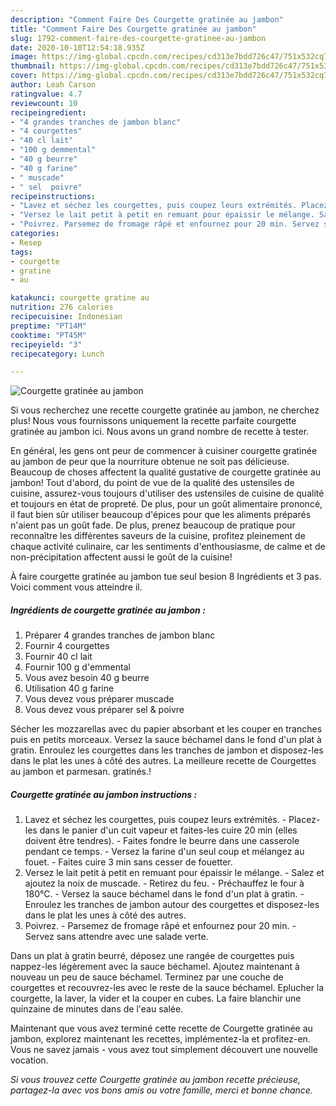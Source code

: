 ```yaml
---
description: "Comment Faire Des Courgette gratinée au jambon"
title: "Comment Faire Des Courgette gratinée au jambon"
slug: 1792-comment-faire-des-courgette-gratinee-au-jambon
date: 2020-10-10T12:54:18.935Z
image: https://img-global.cpcdn.com/recipes/cd313e7bdd726c47/751x532cq70/courgette-gratinee-au-jambon-photo-principale-de-la-recette.jpg
thumbnail: https://img-global.cpcdn.com/recipes/cd313e7bdd726c47/751x532cq70/courgette-gratinee-au-jambon-photo-principale-de-la-recette.jpg
cover: https://img-global.cpcdn.com/recipes/cd313e7bdd726c47/751x532cq70/courgette-gratinee-au-jambon-photo-principale-de-la-recette.jpg
author: Leah Carson
ratingvalue: 4.7
reviewcount: 10
recipeingredient:
- "4 grandes tranches de jambon blanc"
- "4 courgettes"
- "40 cl lait"
- "100 g demmental"
- "40 g beurre"
- "40 g farine"
- " muscade"
- " sel  poivre"
recipeinstructions:
- "Lavez et séchez les courgettes, puis coupez leurs extrémités. Placez-les dans le panier d&#39;un cuit vapeur et faites-les cuire 20 min (elles doivent être tendres). Faites fondre le beurre dans une casserole pendant ce temps. Versez la farine d&#39;un seul coup et mélangez au fouet. Faites cuire 3 min sans cesser de fouetter."
- "Versez le lait petit à petit en remuant pour épaissir le mélange. Salez et ajoutez la noix de muscade. Retirez du feu. Préchauffez le four à 180°C. Versez la sauce béchamel dans le fond d&#39;un plat à gratin. Enroulez les tranches de jambon autour des courgettes et disposez-les dans le plat les unes à côté des autres."
- "Poivrez. Parsemez de fromage râpé et enfournez pour 20 min. Servez sans attendre avec une salade verte."
categories:
- Resep
tags:
- courgette
- gratine
- au

katakunci: courgette gratine au 
nutrition: 276 calories
recipecuisine: Indonesian
preptime: "PT14M"
cooktime: "PT45M"
recipeyield: "3"
recipecategory: Lunch

---
```



![Courgette gratinée au jambon](https://img-global.cpcdn.com/recipes/cd313e7bdd726c47/751x532cq70/courgette-gratinee-au-jambon-photo-principale-de-la-recette.jpg)

Si vous recherchez une recette courgette gratinée au jambon, ne cherchez plus! Nous vous fournissons uniquement la recette parfaite courgette gratinée au jambon ici. Nous avons un grand nombre de recette à tester.

En général, les gens ont peur de commencer à cuisiner courgette gratinée au jambon de peur que la nourriture obtenue ne soit pas délicieuse. Beaucoup de choses affectent la qualité gustative de courgette gratinée au jambon! Tout d'abord, du point de vue de la qualité des ustensiles de cuisine, assurez-vous toujours d'utiliser des ustensiles de cuisine de qualité et toujours en état de propreté. De plus, pour un goût alimentaire prononcé, il faut bien sûr utiliser beaucoup d'épices pour que les aliments préparés n'aient pas un goût fade. De plus, prenez beaucoup de pratique pour reconnaître les différentes saveurs de la cuisine, profitez pleinement de chaque activité culinaire, car les sentiments d'enthousiasme, de calme et de non-précipitation affectent aussi le goût de la cuisine!

<!--inarticleads1-->

À faire courgette gratinée au jambon tue seul besion 8 Ingrédients et 3 pas. Voici comment vous atteindre il.

##### Ingrédients de courgette gratinée au jambon :

1. Préparer 4 grandes tranches de jambon blanc
1. Fournir 4 courgettes
1. Fournir 40 cl lait
1. Fournir 100 g d&#39;emmental
1. Vous avez besoin 40 g beurre
1. Utilisation 40 g farine
1. Vous devez vous préparer  muscade
1. Vous devez vous préparer  sel &amp; poivre


Sécher les mozzarellas avec du papier absorbant et les couper en tranches puis en petits morceaux. Versez la sauce béchamel dans le fond d&#39;un plat à gratin. Enroulez les courgettes dans les tranches de jambon et disposez-les dans le plat les unes à côté des autres. La meilleure recette de Courgettes au jambon et parmesan. gratinés.! 

<!--inarticleads2-->

##### Courgette gratinée au jambon instructions :

1. Lavez et séchez les courgettes, puis coupez leurs extrémités. - Placez-les dans le panier d&#39;un cuit vapeur et faites-les cuire 20 min (elles doivent être tendres). - Faites fondre le beurre dans une casserole pendant ce temps. - Versez la farine d&#39;un seul coup et mélangez au fouet. - Faites cuire 3 min sans cesser de fouetter.
1. Versez le lait petit à petit en remuant pour épaissir le mélange. - Salez et ajoutez la noix de muscade. - Retirez du feu. - Préchauffez le four à 180°C. - Versez la sauce béchamel dans le fond d&#39;un plat à gratin. - Enroulez les tranches de jambon autour des courgettes et disposez-les dans le plat les unes à côté des autres.
1. Poivrez. - Parsemez de fromage râpé et enfournez pour 20 min. - Servez sans attendre avec une salade verte.


Dans un plat à gratin beurré, déposez une rangée de courgettes puis nappez-les légèrement avec la sauce béchamel. Ajoutez maintenant à nouveau un peu de sauce béchamel. Terminez par une couche de courgettes et recouvrez-les avec le reste de la sauce béchamel. Eplucher la courgette, la laver, la vider et la couper en cubes. La faire blanchir une quinzaine de minutes dans de l&#39;eau salée. 

<!--inarticleads1-->

<p>
Maintenant que vous avez terminé cette recette de Courgette gratinée au jambon, explorez maintenant les recettes, implémentez-la et profitez-en. Vous ne savez jamais - vous avez tout simplement découvert une nouvelle vocation.
</p>

<p>
<i>Si vous trouvez cette Courgette gratinée au jambon recette précieuse, partagez-la avec vos bons amis ou votre famille, merci et bonne chance.</i>
</p>
